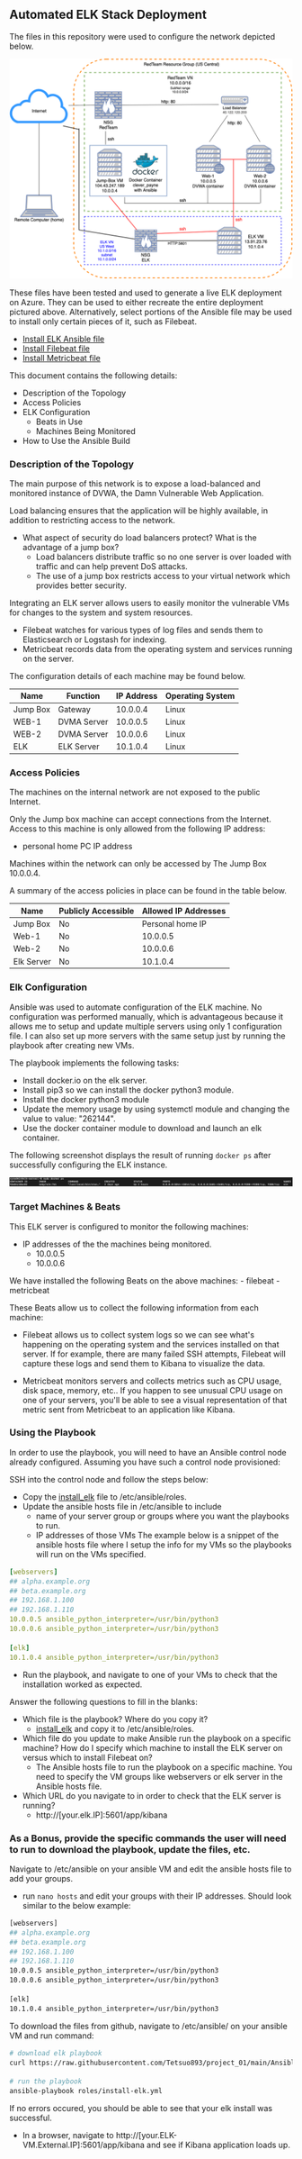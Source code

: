 ## Automated ELK Stack Deployment

The files in this repository were used to configure the network depicted below.

![TODO: Update the path with the name of your diagram](images/RedTeam_ELK_Network.png)

These files have been tested and used to generate a live ELK deployment on Azure. They can be used to either recreate the entire deployment pictured above. Alternatively, select portions of the Ansible file may be used to install only certain pieces of it, such as Filebeat.

  - [Install ELK Ansible file](Ansible/install_elk.yml)
  - [Install Filebeat file](Ansible/filebeat_playbook.yml)
  - [Install Metricbeat file](Ansible/metricbeat_playbook.yml)

This document contains the following details:
- Description of the Topology
- Access Policies
- ELK Configuration
  - Beats in Use
  - Machines Being Monitored
- How to Use the Ansible Build


### Description of the Topology

The main purpose of this network is to expose a load-balanced and monitored instance of DVWA, the Damn Vulnerable Web Application.

Load balancing ensures that the application will be highly available, in addition to restricting access to the network.
- What aspect of security do load balancers protect? What is the advantage of a jump box?
	- Load balancers distribute traffic so no one server is over loaded with traffic and can help prevent DoS attacks.
	- The use of a jump box restricts access to your virtual network which provides better security.

Integrating an ELK server allows users to easily monitor the vulnerable VMs for changes to the system and system resources.
- Filebeat watches for various types of log files and sends them to Elasticsearch or Logstash for indexing.
- Metricbeat records data from the operating system and services running on the server.

The configuration details of each machine may be found below.

| Name     | Function    | IP Address | Operating System |
|----------|-------------|------------|------------------|
| Jump Box | Gateway     | 10.0.0.4   | Linux            |
| WEB-1    | DVMA Server | 10.0.0.5   | Linux            |
| WEB-2    | DVMA Server | 10.0.0.6   | Linux            |
| ELK      | ELK Server  | 10.1.0.4   | Linux            |

### Access Policies

The machines on the internal network are not exposed to the public Internet. 

Only the Jump box machine can accept connections from the Internet. Access to this machine is only allowed from the following IP address:
- personal home PC IP address


Machines within the network can only be accessed by The Jump Box 10.0.0.4.

A summary of the access policies in place can be found in the table below.

| Name     | Publicly Accessible | Allowed IP Addresses |
|----------|---------------------|----------------------|
| Jump Box |                  No | Personal home IP   |
| Web-1    | No                  | 10.0.0.5                     |
| Web-2      |       No       |    10.0.0.6                  |
| Elk Server | No                | 10.1.0.4   			 |




### Elk Configuration

Ansible was used to automate configuration of the ELK machine. No configuration was performed manually, which is advantageous because it allows me to setup and update multiple servers using only 1 configuration file. I can also set up more servers with the same setup just by running the playbook after creating new VMs.

The playbook implements the following tasks:
- Install docker.io on the elk server.
- Install pip3 so we can install the docker python3 module.
- Install the docker python3 module
- Update the memory usage by using systemctl module and changing the value to value: "262144".
- Use the docker container module to download and launch an elk container.

The following screenshot displays the result of running `docker ps` after successfully configuring the ELK instance.

![docker ps output](images/docker_ps_output.png)

### Target Machines & Beats
This ELK server is configured to monitor the following machines:
- IP addresses of the the machines being monitored.
	- 10.0.0.5
	- 10.0.0.6

We have installed the following Beats on the above machines:
	- filebeat
	- metricbeat

These Beats allow us to collect the following information from each machine:
- Filebeat allows us to collect system logs so we can see what's happening on the operating system and the services installed on that server. If for example, there are many failed SSH attempts, Filebeat will capture these logs and send them to Kibana to visualize the data.

- Metricbeat monitors servers and collects metrics such as CPU usage, disk space, memory, etc.. If you happen to see unusual CPU usage on one of your servers, you'll be able to see a visual representation of that metric sent from Metricbeat to an application like Kibana.

### Using the Playbook
In order to use the playbook, you will need to have an Ansible control node already configured. Assuming you have such a control node provisioned: 

SSH into the control node and follow the steps below:
- Copy the [install_elk](Ansible/install_elk.yml)  file to /etc/ansible/roles.
- Update the ansible hosts file in /etc/ansible to include
	- name of your server group or groups where you want the playbooks to run.
	- IP addresses of those VMs
The example below is a snippet of the ansible hosts file where I setup the info for my VMs so the playbooks will run on the VMs specified.
```yaml
[webservers]
## alpha.example.org
## beta.example.org
## 192.168.1.100
## 192.168.1.110
10.0.0.5 ansible_python_interpreter=/usr/bin/python3
10.0.0.6 ansible_python_interpreter=/usr/bin/python3

[elk]
10.1.0.4 ansible_python_interpreter=/usr/bin/python3
```

- Run the playbook, and navigate to one of your VMs to check that the installation worked as expected.

Answer the following questions to fill in the blanks:
- Which file is the playbook? Where do you copy it?
	- [install_elk](Ansible/install_elk.yml) and copy it to /etc/ansible/roles.
- Which file do you update to make Ansible run the playbook on a specific machine? How do I specify which machine to install the ELK server on versus which to install Filebeat on?
	- The Ansible hosts file to run the playbook on a specific machine. You need to specify the VM groups like webservers or elk server in the Ansible hosts file.
- Which URL do you navigate to in order to check that the ELK server is running?
	- http://[your.elk.IP]:5601/app/kibana

### As a Bonus, provide the specific commands the user will need to run to download the playbook, update the files, etc.

Navigate to /etc/ansible on your ansible VM and edit the ansible hosts file to add your groups.
- run `nano hosts` and edit your groups with their IP addresses. Should look similar to the below example:
```bash
[webservers]
## alpha.example.org
## beta.example.org
## 192.168.1.100
## 192.168.1.110
10.0.0.5 ansible_python_interpreter=/usr/bin/python3
10.0.0.6 ansible_python_interpreter=/usr/bin/python3

[elk]
10.1.0.4 ansible_python_interpreter=/usr/bin/python3
```
To download the files from github, navigate to /etc/ansible/ on your ansible VM and run command:
``` bash
# download elk playbook
curl https://raw.githubusercontent.com/Tetsuo893/project_01/main/Ansible/metricbeat_playbook.yml > roles/install-elk.yml

# run the playbook
ansible-playbook roles/install-elk.yml
```
If no errors occured, you should be able to see that your elk install was successful.
- In a browser, navigate to http://[your.ELK-VM.External.IP]:5601/app/kibana and see if Kibana application loads up.










